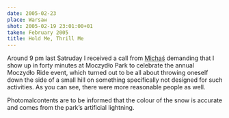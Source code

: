 ```yaml
---
date: 2005-02-23
place: Warsaw
shot: 2005-02-19 23:01:00+01
taken: February 2005
title: Hold Me, Thrill Me
---
```


Around 9 pm last Satruday I received a call from [Michaś](http://ecoutopia.org/) demanding that I show up in forty minutes at Moczydło Park to celebrate the annual Moczydło Ride event, which turned out to be all about throwing oneself down the side of a small hill on something specifically not designed for such activities. As you can see, there were more reasonable people as well.

Photomalcontents are to be informed that the colour of the snow is accurate and comes from the park’s artificial lightning.
